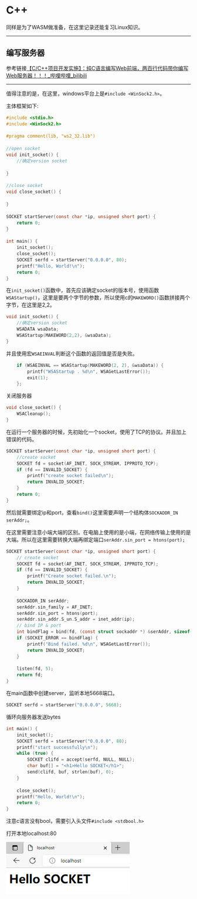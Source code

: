 # C++

同样是为了WASM做准备，在这里记录还能复习Linux知识。

---

## 编写服务器

参考链接[【C/C++项目开发实施】：纯C语言编写Web前端，两百行代码带你编写Web服务器！！！_哔哩哔哩_bilibili](https://www.bilibili.com/video/BV1rr4y1g7b1/?spm_id_from=333.1007.top_right_bar_window_history.content.click&vd_source=36542d6c49bf487d8a18d22be404b8d2)

---

值得注意的是，在这里，windows平台上是`#include <WinSock2.h>`。

主体框架如下:

```c
#include <stdio.h>
#include <WinSock2.h>

#pragma comment(lib, "ws2_32.lib")

//open socket
void init_socket() {
    //确定version socket

}

//close socket
void close_socket() {

}

SOCKET startServer(const char *ip, unsigned short port) {
    return 0;
}

int main() {
    init_socket();
    close_socket();
    SOCKET serfd = startServer("0.0.0.0", 80);
    printf("Hello, World!\n");
    return 0;
}

```

在`init_socket()`函数中，首先应该确定socket的版本号，使用函数`WSAStartup()`，这里是要两个字节的参数，所以使用c的`MAKEWORD()`函数拼接两个字节，在这里是2,2。

```c
void init_socket() {
    //确定version socket
    WSADATA wsaData;
    WSAStartup(MAKEWORD(2,2), &wsaData);
}
```

并且使用宏`WSAEINVAL`判断这个函数的返回值是否是失败。

```c
    if (WSAEINVAL == WSAStartup(MAKEWORD(2, 2), &wsaData)) {
        printf("WSAStartup . %d\n", WSAGetLastError());
        exit(1);
    };
```

关闭服务器

```c
void close_socket() {
    WSACleanup();
}
```

在运行一个服务器的时候，先初始化一个socket，使用了TCP的协议。并且加上错误的代码。

```c
SOCKET startServer(const char *ip, unsigned short port) {
    //create socket
    SOCKET fd = socket(AF_INET, SOCK_STREAM, IPPROTO_TCP);
    if (fd == INVALID_SOCKET) {
        printf("create socket failed\n");
        return INVALID_SOCKET;
    }
    return 0;
}
```

然后就需要绑定ip和port，查看`bind()`这里需要声明一个结构体`SOCKADDR_IN serAddr;`。

在这里需要注意小端大端的区别。在电脑上使用的是小端，在网络传输上使用的是大端。所以在这里需要转换大端再绑定端口`serAddr.sin_port = htons(port);`

```c
SOCKET startServer(const char *ip, unsigned short port) {
    // create socket
    SOCKET fd = socket(AF_INET, SOCK_STREAM, IPPROTO_TCP);
    if (fd == INVALID_SOCKET) {
        printf("Create socket failed.\n");
        return INVALID_SOCKET;
    }

    SOCKADDR_IN serAddr;
    serAddr.sin_family = AF_INET;
    serAddr.sin_port = htons(port);
    serAddr.sin_addr.S_un.S_addr = inet_addr(ip);
    // bind IP & port
    int bindFlag = bind(fd, (const struct sockaddr *) &serAddr, sizeof(serAddr));
    if (SOCKET_ERROR == bindFlag) {
        printf("Bind failed. %d\n", WSAGetLastError());
        return INVALID_SOCKET;
    }

    listen(fd, 5);
    return fd;
}
```

在main函数中创建server，监听本地5668端口。

```c
SOCKET serfd = startServer("0.0.0.0", 5668);
```

循环向服务器发送bytes

```c
int main() {
    init_socket();
    SOCKET serfd = startServer("0.0.0.0", 80);
    printf("start successfully\n");
    while (true) {
        SOCKET clifd = accept(serfd, NULL, NULL);
        char buf[] = "<h1>Hello SOCKET</h1>";
        send(clifd, buf, strlen(buf), 0);
    }
    
    close_socket();
    printf("Hello, World!\n");
    return 0;
}

```

注意c语言没有bool，需要引入头文件`#include <stdbool.h>`

打开本地localhost:80

![image-20220921211749919](c.assets/image-20220921211749919.png)





